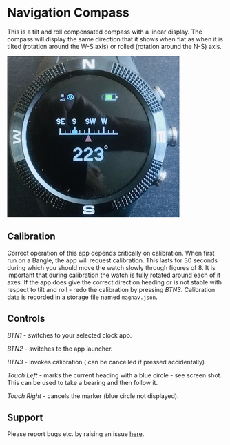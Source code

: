 # Navigation Compass

This is a tilt and roll compensated compass with a linear display. The compass will  display the same direction that it shows when flat as when it is tilted (rotation around the W-S axis) or rolled (rotation around the N-S) axis. 

![](screenshot.jpg)

## Calibration

Correct operation of this app depends critically on calibration. When first run on a Bangle, the app will request calibration. This lasts for 30 seconds during which you should move the watch slowly through figures of 8. It is important that during calibration the watch is  fully rotated around each of it axes. If the app does give the correct direction heading or is not stable with respect to tilt and roll - redo the calibration by pressing *BTN3*. Calibration data is recorded in a storage file named `magnav.json`. 

## Controls

*BTN1* - switches to your selected clock app.

*BTN2* - switches to the app launcher.

*BTN3* - invokes calibration ( can be cancelled if pressed accidentally)

*Touch Left* - marks the current heading with a blue circle - see screen shot. This can be used to take a bearing and then follow it.

*Touch Right* - cancels the marker (blue circle not displayed).


## Support

Please report bugs etc. by raising an issue [here](https://github.com/jeffmer/JeffsBangleAppsDev).